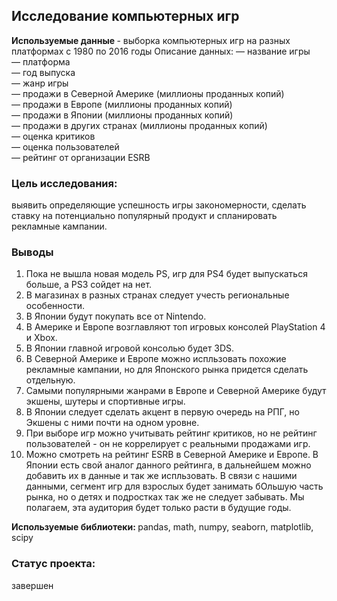 ## Исследование компьютерных игр

<b> Используемые данные </b> - выборка компьютерных игр на разных платформах с 1980 по 2016 годы
Описание данных:
— название игры  
— платформа  
— год выпуска  
— жанр игры  
— продажи в Северной Америке (миллионы проданных копий)  
— продажи в Европе (миллионы проданных копий)  
— продажи в Японии (миллионы проданных копий)  
— продажи в других странах (миллионы проданных копий)  
— оценка критиков  
— оценка пользователей  
— рейтинг от организации ESRB  

### Цель исследования: 
выявить определяющие успешность игры закономерности, сделать ставку на потенциально популярный продукт и спланировать рекламные кампании.

### Выводы
1. Пока не вышла новая модель PS, игр для PS4 будет выпускаться больше, а PS3 сойдет на нет.
0. В магазинах в разных странах следует учесть региональные особенности.
0. В Японии будут покупать все от Nintendo.
0. В Америке и Европе возглавляют топ игровых консолей PlayStation 4 и Xbox.
0. В Японии главной игровой консолью будет 3DS.
0. В Северной Америке и Европе можно испльзовать похожие рекламные кампании, но для Японского рынка придется сделать отдельную.
0. Самыми популярными жанрами в Европе и Северной Америке будут экшены, шутеры и спортивные игры.
0. В Японии следует сделать акцент в первую очередь на РПГ, но Экшены с ними почти на одном уровне.
0. При выборе игр можно учитывать рейтинг критиков, но не рейтинг пользователей - он не коррелирует с реальными продажами игр.
0. Можно смотреть на рейтинг ESRB в Северной Америке и Европе. В Японии есть свой аналог данного рейтинга, в дальнейшем можно добавить их в данные и так же испльзовать. В связи с нашими данными, сегмент игр для взрослых будет занимать бОльшую часть рынка, но о детях и подростках так же не следует забывать. Мы полагаем, эта аудитория будет только расти в будущие годы.

<b> Используемые библиотеки: </b> pandas, math, numpy, seaborn, matplotlib, scipy

### Статус проекта:
завершен


